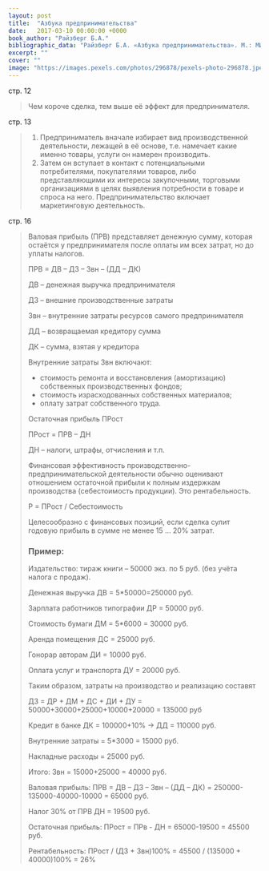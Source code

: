 ```yaml
---
layout: post
title:  "Азбука предпринимательства"
date:   2017-03-10 00:00:00 +0000
book_author: "Райзберг Б.А."
bibliographic_data: "Райзберг Б.А. «Азбука предпринимательства». М.: МИП «Дума», 1991 г. – 61 с."
excerpt: ""
cover: ""
image: "https://images.pexels.com/photos/296878/pexels-photo-296878.jpeg?w=940&h=650&auto=compress&cs=tinysrgb"
---
```


стр. 12

> Чем короче сделка, тем выше её эффект для предпринимателя.

стр. 13

> 1. Предприниматель вначале избирает вид производственной деятельности, лежащей в её основе, т.е. намечает какие именно товары, услуги он намерен производить.
> 2. Затем он вступает в контакт с потенциальными потребителями, покупателями товаров, либо представляющими их интересы закупочными, торговыми организациями в целях выявления потребности в товаре и спроса на него. Предпринимательство включает маркетинговую деятельность.

стр. 16

> Валовая прибыль (ПРВ) представляет денежную сумму, которая остаётся у предпринимателя после оплаты им всех затрат, но до уплаты налогов.
>
> ПРВ = ДВ – ДЗ – Звн – (ДД – ДК)
>
> ДВ – денежная выручка предпринимателя
>
> ДЗ – внешние производственные затраты
>
> Звн – внутренние затраты ресурсов самого предпринимателя
>
> ДД – возвращаемая кредитору сумма
>
> ДК – сумма, взятая у кредитора
>
> Внутренние затраты Звн включают:
>
> - стоимость ремонта и восстановления (амортизацию) собственных производственных фондов;
> - стоимость израсходованных собственных материалов;
> - оплату затрат собственного труда.
>
> Остаточная прибыль ПРост
>
> ПРост = ПРВ – ДН
>
> ДН – налоги, штрафы, отчисления и т.п.
>
> Финансовая эффективность производственно-предпринимательской деятельности обычно оценивают отношением остаточной прибыли к полным издержкам производства (себестоимость продукции). Это рентабельность.
>
> Р = ПРост / Себестоимость
>
> Целесообразно с финансовых позиций, если сделка сулит годовую прибыль в сумме не менее 15 … 20% затрат.
>
> ### Пример:
>
> Издательство: тираж книги – 50000 экз. по 5 руб. (без учёта налога с продаж). 
>
> Денежная выручка ДВ = 5*50000=250000 руб.
>
> Зарплата работников типографии ДР = 50000 руб.
>
> Стоимость бумаги 		ДМ = 5*6000 = 30000 руб.
>
> Аренда помещения 		ДС = 25000 руб.
>
> Гонорар авторам 			ДИ = 10000 руб.
>
> Оплата услуг и транспорта 	ДУ = 20000 руб.
>
> Таким образом, затраты на производство и реализацию составят 
>
> ДЗ = ДР + ДМ + ДС + ДИ + ДУ = 50000+30000+25000+10000+20000 = 135000 руб
>
> Кредит в банке 			ДК = 100000+10% → ДД = 110000 руб.
>
> Внутренние затраты = 5*3000 = 15000 руб.
>
> Накладные расходы = 25000 руб.
>
> Итого: Звн = 15000+25000 = 40000 руб.
>
> Валовая прибыль: ПРВ = ДВ – ДЗ – Звн – (ДД – ДК) = 250000-135000-40000-10000 = 65000 руб.
>
> Налог 30% от ПРВ ДН = 19500 руб.
>
> Остаточная прибыль: ПРост = ПРв - ДН = 65000-19500 = 45500 руб.
>
> Рентабельность: ПРост / (ДЗ + Звн)100% = 45500 / (135000 + 40000)100% = 26%

